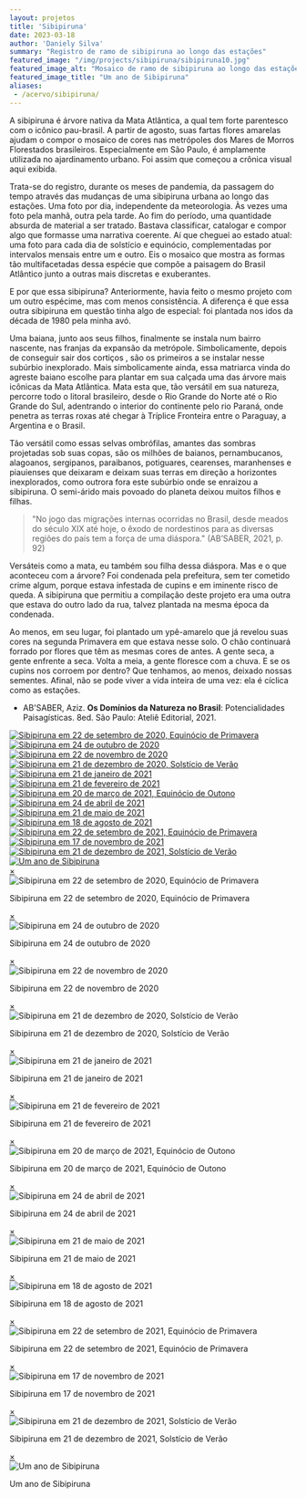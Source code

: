 ```yaml
---
layout: projetos
title: 'Sibipiruna'
date: 2023-03-18
author: 'Daniely Silva'
summary: "Registro de ramo de sibipiruna ao longo das estações"
featured_image: "/img/projects/sibipiruna/sibipiruna10.jpg"
featured_image_alt: "Mosaico de ramo de sibipiruna ao longo das estações"
featured_image_title: "Um ano de Sibipiruna"
aliases:
 - /acervo/sibipiruna/
---
```


A sibipiruna é árvore nativa da Mata Atlântica, a qual tem forte parentesco com o icônico pau-brasil. A partir de agosto, suas fartas flores amarelas ajudam o compor o mosaico de cores nas metrópoles dos Mares de Morros Florestados brasileiros. Especialmente em São Paulo, é amplamente utilizada no ajardinamento urbano. Foi assim que começou a crônica visual aqui exibida.

Trata-se do registro, durante os meses de pandemia, da passagem do tempo através das mudanças de uma sibipiruna urbana ao longo das estações. Uma foto por dia, independente da meteorologia. Às vezes uma foto pela manhã, outra pela tarde. Ao fim do período, uma quantidade absurda de material a ser tratado. Bastava classificar, catalogar e compor algo que formasse uma narrativa coerente. Aí que cheguei ao estado atual: uma foto para cada dia de solstício e equinócio, complementadas por intervalos mensais entre um e outro. Eis o mosaico que mostra as formas tão multifacetadas dessa espécie que compõe a paisagem do Brasil Atlântico junto a outras mais discretas e exuberantes.

E por que essa sibipiruna? Anteriormente, havia feito o mesmo projeto com um outro espécime, mas com menos consistência. A diferença é que essa outra sibipiruna em questão tinha algo de especial: foi plantada nos idos da década de 1980 pela minha avó.

Uma baiana, junto aos seus filhos, finalmente se instala num bairro nascente, nas franjas da expansão da metrópole. Simbolicamente, depois de conseguir sair dos cortiços , são os primeiros a se instalar nesse subúrbio inexplorado. Mais simbolicamente ainda, essa matriarca vinda do agreste baiano escolhe para plantar em sua calçada uma das árvore mais icônicas da Mata Atlântica. Mata esta que, tão versátil em sua natureza, percorre todo o litoral brasileiro, desde o Rio Grande do Norte até o Rio Grande do Sul, adentrando o interior do continente pelo rio Paraná, onde penetra as terras roxas até chegar à Tríplice Fronteira entre o Paraguay, a Argentina e o Brasil.

Tão versátil como essas selvas ombrófilas, amantes das sombras projetadas sob suas copas, são os milhões de baianos, pernambucanos, alagoanos, sergipanos, paraibanos, potiguares, cearenses, maranhenses e piauienses que deixaram e deixam suas terras em direção a horizontes inexplorados, como outrora fora este subúrbio onde se enraizou a sibipiruna. O semi-árido mais povoado do planeta deixou muitos filhos e filhas.

> "No jogo das migrações internas ocorridas no Brasil, desde meados do século XIX até hoje, o êxodo de nordestinos para as diversas regiões do país tem a força de uma diáspora." (AB’SABER, 2021, p. 92)

Versáteis como a mata, eu também sou filha dessa diáspora. Mas e o que aconteceu com a árvore? Foi condenada pela prefeitura, sem ter cometido crime algum, porque estava infestada de cupins e em iminente risco de queda. A sibipiruna que permitiu a compilação deste projeto era uma outra que estava do outro lado da rua, talvez plantada na mesma época da condenada.

Ao menos, em seu lugar, foi plantado um ypê-amarelo que já revelou suas cores na segunda Primavera em que estava nesse solo. O chão continuará forrado por flores que têm as mesmas cores de antes. A gente seca, a gente enfrente a seca. Volta a meia, a gente floresce com a chuva. E se os cupins nos corroem por dentro? Que tenhamos, ao menos, deixado nossas sementes. Afinal, não se pode viver a vida inteira de uma vez: ela é cíclica como as estações.

* AB'SABER, Aziz. **Os Domínios da Natureza no Brasil**: Potencialidades Paisagísticas. 8ed. São Paulo: Ateliê Editorial, 2021.

<div hidden>
![Sibipiruna em 22 de setembro de 2020, Equinócio de Primavera](/img/projects/sibipiruna/sibipiruna01.jpg "Sibipiruna em 22 de setembro de 2020, Equinócio de Primavera")

![Sibipiruna em 24 de outubro de 2020](/img/projects/sibipiruna/sibipiruna02.jpg "Sibipiruna em 24 de outubro de 2020")

![Sibipiruna em 22 de novembro de 2020](/img/projects/sibipiruna/sibipiruna03.jpg "Sibipiruna em 22 de novembro de 2020")

![Sibipiruna em 21 de dezembro de 2020, Solstício de Verão](/img/projects/sibipiruna/sibipiruna04.jpg "Sibipiruna em 21 de dezembro de 2020, Solstício de Verão")

![Sibipiruna em 21 de janeiro de 2021](/img/projects/sibipiruna/sibipiruna05.jpg "Sibipiruna em 21 de janeiro de 2021")

![Sibipiruna em 21 de fevereiro de 2021](/img/projects/sibipiruna/sibipiruna06.jpg "Sibipiruna em 21 de fevereiro de 2021")

![Sibipiruna em 20 de março de 2021, Equinócio de Outono](/img/projects/sibipiruna/sibipiruna07.jpg "Sibipiruna em 20 de março de 2021, Equinócio de Outono")

![Sibipiruna em 24 de abril de 2021](/img/projects/sibipiruna/sibipiruna08.jpg "Sibipiruna em 24 de abril de 2021")

![Sibipiruna em 21 de maio de 2021](/img/projects/sibipiruna/sibipiruna09.jpg "Sibipiruna em 21 de maio de 2021")

![Sibipiruna em 18 de agosto de 2021](/img/projects/sibipiruna/sibipiruna10.jpg "Sibipiruna em 18 de agosto de 2021")

![Sibipiruna em 22 de setembro de 2021, Equinócio de Primavera](/img/projects/sibipiruna/sibipiruna11.jpg "Sibipiruna em 22 de setembro de 2021, Equinócio de Primavera")

![Sibipiruna em 17 de novembro de 2021](/img/projects/sibipiruna/sibipiruna12.jpg "Sibipiruna em 17 de novembro de 2021")

![Sibipiruna em 21 de dezembro de 2021, Solstício de Verão](/img/projects/sibipiruna/sibipiruna13.jpg "Sibipiruna em 21 de dezembro de 2021, Solstício de Verão")

![Mosaico de ramo de sibipiruna ao longo das estações](/img/projects/sibipiruna/sibipiruna00.jpg "Um ano de Sibipiruna")
</div>


<section class="galeria">

  <div class="item">
    <a href="#imagem1">
      <img src="/img/projects/sibipiruna/sibipiruna01.jpg" alt="Sibipiruna em 22 de setembro de 2020, Equinócio de Primavera" title="Sibipiruna em 22 de setembro de 2020, Equinócio de Primavera" />
    </a>
  </div>

  <div class="item">
    <a href="#imagem2">
      <img src="/img/projects/sibipiruna/sibipiruna02.jpg" alt="Sibipiruna em 24 de outubro de 2020" title="Sibipiruna em 24 de outubro de 2020" />
    </a>
  </div>

  <div class="item">
    <a href="#imagem3">
      <img src="/img/projects/sibipiruna/sibipiruna03.jpg" alt="Sibipiruna em 22 de novembro de 2020" title="Sibipiruna em 22 de novembro de 2020" />
    </a>
  </div>

  <div class="item">
    <a href="#imagem4">
      <img src="/img/projects/sibipiruna/sibipiruna04.jpg" alt="Sibipiruna em 21 de dezembro de 2020, Solstício de Verão" title="Sibipiruna em 21 de dezembro de 2020, Solstício de Verão" />
    </a>
  </div>

  <div class="item">
    <a href="#imagem5">
      <img src="/img/projects/sibipiruna/sibipiruna05.jpg" alt="Sibipiruna em 21 de janeiro de 2021" title="Sibipiruna em 21 de janeiro de 2021" />
    </a>
  </div>

  <div class="item">
    <a href="#imagem6">
      <img src="/img/projects/sibipiruna/sibipiruna06.jpg" alt="Sibipiruna em 21 de fevereiro de 2021" title="Sibipiruna em 21 de fevereiro de 2021" />
    </a>
  </div>

  <div class="item">
    <a href="#imagem7">
      <img src="/img/projects/sibipiruna/sibipiruna07.jpg" alt="Sibipiruna em 20 de março de 2021, Equinócio de Outono" title="Sibipiruna em 20 de março de 2021, Equinócio de Outono" />
    </a>
  </div>

  <div class="item">
    <a href="#imagem8">
      <img src="/img/projects/sibipiruna/sibipiruna08.jpg" alt="Sibipiruna em 24 de abril de 2021" title="Sibipiruna em 24 de abril de 2021" />
    </a>
  </div>

  <div class="item">
    <a href="#imagem9">
      <img src="/img/projects/sibipiruna/sibipiruna09.jpg" alt="Sibipiruna em 21 de maio de 2021" title="Sibipiruna em 21 de maio de 2021" />
    </a>
  </div>

  <div class="item">
    <a href="#imagem10">
      <img src="/img/projects/sibipiruna/sibipiruna10.jpg" alt="Sibipiruna em 18 de agosto de 2021" title="Sibipiruna em 18 de agosto de 2021" />
    </a>
  </div>

  <div class="item">
    <a href="#imagem11">
      <img src="/img/projects/sibipiruna/sibipiruna11.jpg" alt="Sibipiruna em 22 de setembro de 2021, Equinócio de Primavera" title="Sibipiruna em 22 de setembro de 2021, Equinócio de Primavera" />
    </a>
  </div>

  <div class="item">
    <a href="#imagem12">
      <img src="/img/projects/sibipiruna/sibipiruna12.jpg" alt="Sibipiruna em 17 de novembro de 2021" title="Sibipiruna em 17 de novembro de 2021" />
    </a>
  </div>

  <div class="item">
    <a href="#imagem13">
      <img src="/img/projects/sibipiruna/sibipiruna13.jpg" alt="Sibipiruna em 21 de dezembro de 2021, Solstício de Verão" title="Sibipiruna em 21 de dezembro de 2021, Solstício de Verão" />
    </a>
  </div>

  <div class="item">
    <a href="#imagem14">
      <img src="/img/projects/sibipiruna/sibipiruna00.jpg" alt="Um ano de Sibipiruna" title="Um ano de Sibipiruna" />
    </a>
  </div>

</section>



<div class="lightboxes">
  <div class="lightbox" id="imagem1">
    <a href="#" class="fechar">&times;</a>
    <div class="conteudo">
      <img src="/img/projects/sibipiruna/sibipiruna01.jpg" alt="Sibipiruna em 22 de setembro de 2020, Equinócio de Primavera" title="Sibipiruna em 22 de setembro de 2020, Equinócio de Primavera" />
      <p>Sibipiruna em 22 de setembro de 2020, Equinócio de Primavera</p>
    </div>
  </div>
  <div class="lightbox" id="imagem2">
    <a href="#" class="fechar">&times;</a>
    <div class="conteudo">
      <img src="/img/projects/sibipiruna/sibipiruna02.jpg" alt="Sibipiruna em 24 de outubro de 2020" title="Sibipiruna em 24 de outubro de 2020" />
      <p>Sibipiruna em 24 de outubro de 2020</p>
    </div>
  </div>
  <div class="lightbox" id="imagem3">
    <a href="#" class="fechar">&times;</a>
    <div class="conteudo">
      <img src="/img/projects/sibipiruna/sibipiruna03.jpg" alt="Sibipiruna em 22 de novembro de 2020" title="Sibipiruna em 22 de novembro de 2020" />
      <p>Sibipiruna em 22 de novembro de 2020</p>
    </div>
  </div>
  <div class="lightbox" id="imagem4">
    <a href="#" class="fechar">&times;</a>
    <div class="conteudo">
      <img src="/img/projects/sibipiruna/sibipiruna04.jpg" alt="Sibipiruna em 21 de dezembro de 2020, Solstício de Verão" title="Sibipiruna em 21 de dezembro de 2020, Solstício de Verão" />
      <p>Sibipiruna em 21 de dezembro de 2020, Solstício de Verão</p>
    </div>
  </div>
  <div class="lightbox" id="imagem5">
    <a href="#" class="fechar">&times;</a>
    <div class="conteudo">
      <img src="/img/projects/sibipiruna/sibipiruna05.jpg" alt="Sibipiruna em 21 de janeiro de 2021" title="Sibipiruna em 21 de janeiro de 2021" />
      <p>Sibipiruna em 21 de janeiro de 2021</p>
    </div>
  </div>
  <div class="lightbox" id="imagem6">
    <a href="#" class="fechar">&times;</a>
    <div class="conteudo">
      <img src="/img/projects/sibipiruna/sibipiruna06.jpg" alt="Sibipiruna em 21 de fevereiro de 2021" title="Sibipiruna em 21 de fevereiro de 2021" />
      <p>Sibipiruna em 21 de fevereiro de 2021</p>
    </div>
  </div>
  <div class="lightbox" id="imagem7">
      <a href="#" class="fechar">&times;</a>
      <div class="conteudo">
        <img src="/img/projects/sibipiruna/sibipiruna07.jpg" alt="Sibipiruna em 20 de março de 2021, Equinócio de Outono" title="Sibipiruna em 20 de março de 2021, Equinócio de Outono" />
        <p>Sibipiruna em 20 de março de 2021, Equinócio de Outono</p>
      </div>
    </div>
    <div class="lightbox" id="imagem8">
      <a href="#" class="fechar">&times;</a>
      <div class="conteudo">
        <img src="/img/projects/sibipiruna/sibipiruna08.jpg" alt="Sibipiruna em 24 de abril de 2021" title="Sibipiruna em 24 de abril de 2021" />
        <p>Sibipiruna em 24 de abril de 2021</p>
      </div>
    </div>
    <div class="lightbox" id="imagem9">
      <a href="#" class="fechar">&times;</a>
      <div class="conteudo">
        <img src="/img/projects/sibipiruna/sibipiruna09.jpg" alt="Sibipiruna em 21 de maio de 2021" title="Sibipiruna em 21 de maio de 2021" />
        <p>Sibipiruna em 21 de maio de 2021</p>
      </div>
    </div>
    <div class="lightbox" id="imagem10">
      <a href="#" class="fechar">&times;</a>
      <div class="conteudo">
        <img src="/img/projects/sibipiruna/sibipiruna10.jpg" alt="Sibipiruna em 18 de agosto de 2021" title="Sibipiruna em 18 de agosto de 2021" />
        <p>Sibipiruna em 18 de agosto de 2021</p>
      </div>
    </div>
    <div class="lightbox" id="imagem11">
      <a href="#" class="fechar">&times;</a>
      <div class="conteudo">
        <img src="/img/projects/sibipiruna/sibipiruna11.jpg" alt="Sibipiruna em 22 de setembro de 2021, Equinócio de Primavera" title="Sibipiruna em 22 de setembro de 2021, Equinócio de Primavera" />
        <p>Sibipiruna em 22 de setembro de 2021, Equinócio de Primavera</p>
      </div>
    </div>
    <div class="lightbox" id="imagem12">
      <a href="#" class="fechar">&times;</a>
      <div class="conteudo">
        <img src="/img/projects/sibipiruna/sibipiruna12.jpg" alt="Sibipiruna em 17 de novembro de 2021" title="Sibipiruna em 17 de novembro de 2021" />
        <p>Sibipiruna em 17 de novembro de 2021</p>
      </div>
    </div>
    <div class="lightbox" id="imagem13">
      <a href="#" class="fechar">&times;</a>
      <div class="conteudo">
        <img src="/img/projects/sibipiruna/sibipiruna13.jpg" alt="Sibipiruna em 21 de dezembro de 2021, Solstício de Verão" title="Sibipiruna em 21 de dezembro de 2021, Solstício de Verão" />
        <p>Sibipiruna em 21 de dezembro de 2021, Solstício de Verão</p>
      </div>
    </div>
    <div class="lightbox" id="imagem14">
      <a href="#" class="fechar">&times;</a>
      <div class="conteudo">
        <img src="/img/projects/sibipiruna/sibipiruna00.jpg" alt="Um ano de Sibipiruna" title="Um ano de Sibipiruna" />
        <p>Um ano de Sibipiruna</p>
      </div>
    </div>
  </div>
